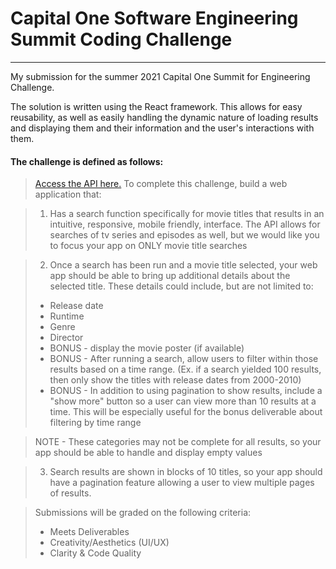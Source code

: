 # Capital One Software Engineering Summit Coding Challenge
---
My submission for the summer 2021 Capital One Summit for Engineering Challenge.

The solution is written using the React framework. This allows for easy reusability, as well as easily handling the dynamic nature of loading results and displaying them and their information and the user's interactions with them.

#### The challenge is defined as follows:
>[Access the API here.](https://www.omdbapi.com/) To complete this challenge, build a web application that:

> 1) Has a search function specifically for movie titles that results in an intuitive, responsive, mobile friendly, interface. The API allows for searches of tv series and episodes as well, but we would like you to focus your app on ONLY movie title searches

>2) Once a search has been run and a movie title selected, your web app should be able to bring up additional details about the selected title. These details could include, but are not limited to:
>- Release date
>- Runtime
>- Genre
>- Director
>- BONUS - display the movie poster (if available)
>- BONUS - After running a search, allow users to filter within those results based on a time range. (Ex. if a search yielded 100 results, then only show the titles with release dates from 2000-2010)
>- BONUS - In addition to using pagination to show results, include a "show more" button so a user can view more than 10 results at a time. This will be especially useful for the bonus deliverable about filtering by time range

>NOTE - These categories may not be complete for all results, so your app should be able to handle and display empty values

>3) Search results are shown in blocks of 10 titles, so your app should have a pagination feature allowing a user to view multiple pages of results. 

>Submissions will be graded on the following criteria:
>- Meets Deliverables
>- Creativity/Aesthetics (UI/UX)
>- Clarity & Code Quality